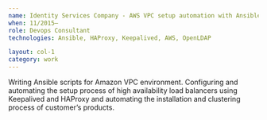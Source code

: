 ```yaml
---
name: Identity Services Company - AWS VPC setup automation with Ansible
when: 11/2015–
role: Devops Consultant
technologies: Ansible, HAProxy, Keepalived, AWS, OpenLDAP

layout: col-1
category: work
---
```


Writing Ansible scripts for Amazon VPC environment. Configuring and
automating the setup process of high availability load balancers using 
Keepalived and HAProxy and automating the installation and clustering 
process of customer’s products.
